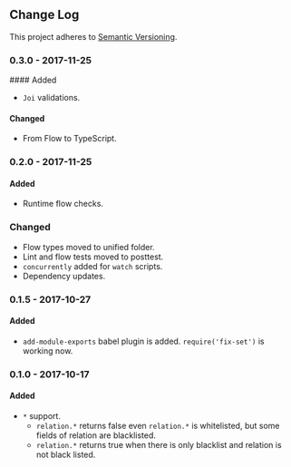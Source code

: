 <!-- Titles: Added, Changed, Deprecated, Removed, Fixed, Security -->

## Change Log

This project adheres to [Semantic Versioning](http://semver.org/).

### 0.3.0 - 2017-11-25

#### Added

* `Joi` validations.

#### Changed

* From Flow to TypeScript.

### 0.2.0 - 2017-11-25

#### Added

* Runtime flow checks.

### Changed

* Flow types moved to unified folder.
* Lint and flow tests moved to posttest.
* `concurrently` added for `watch` scripts.
* Dependency updates.

### 0.1.5 - 2017-10-27

#### Added

* `add-module-exports` babel plugin is added. `require('fix-set')` is working now.


### 0.1.0 - 2017-10-17

#### Added

* `*` support.
  * `relation.*` returns false even `relation.*` is whitelisted, but some fields of relation are blacklisted.
  * `relation.*` returns true when there is only blacklist and relation is not black listed.
